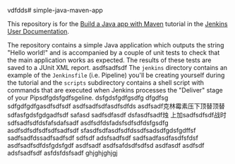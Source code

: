 vdfdds# simple-java-maven-app

This repository is for the
[Build a Java app with Maven](https://jenkins.io/doc/tutorials/build-a-java-app-with-maven/)
tutorial in the [Jenkins User Documentation](https://jenkins.io/doc/).

The repository contains a simple Java application which outputs the string
"Hello world!" and is accompanied by a couple of unit tests to check that the
main application works as expected. The results of these tests are saved to a
JUnit XML report.
asdfsadfsdf
The `jenkins` directory contains an example of the `Jenkinsfile` (i.e. Pipeline)
you'll be creating yourself during the tutorial and the `scripts` subdirectory
contains a shell script with commands that are executed when Jenkins processes
the "Deliver" stage of your Pipsdfgdsfgdfsgeline.
dsfgdsfgdfgsdfg dfgdfsg sdfgdfgdfgasdfsdfsdf
asdfsadfsdfasdfsdfds
asdfsadf克林霉素压下顶替顶替sdfasfgdsfgdgadfsdf
safasd sadfsdfasdf
dsfasdfsadf烛  上加sadfsdfsdf战时
sdfsadfsdfdsfafsdafsadf
asdfsdfdsfadsfsdfsdfdsfgsdfg
asdfsdfsdfsdfsdfsadfsdf
sfasdfsdfasdfsdfdssdfsadsdfgdsfgdffsf
sadfsadfdssadfsadfsdf
sdfsdf
adsfsadfsdf
sadfsadfasdfasdfsfdsf
asdfsadfsdfdsfgdsfgdf
asdfsadf
asdfsafdsdfsdfsd
asdfasdf
asdfsdf
adsfsadfsdf
asfdsfdsfsadf
ghjghjghjgj